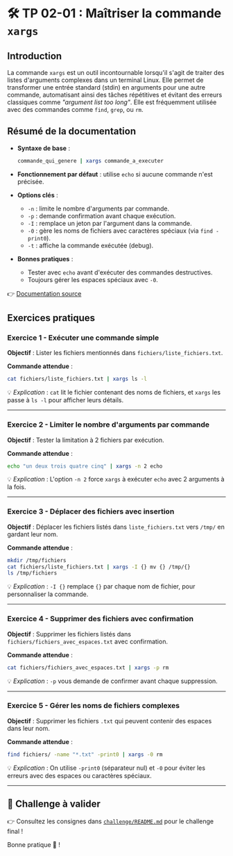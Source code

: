 # 🛠️ TP 02-01 : Maîtriser la commande `xargs`

## Introduction

La commande `xargs` est un outil incontournable lorsqu'il s'agit de traiter des
listes d'arguments complexes dans un terminal Linux. Elle permet de transformer
une entrée standard (stdin) en arguments pour une autre commande, automatisant
ainsi des tâches répétitives et évitant des erreurs classiques comme *"argument
list too long"*. Elle est fréquemment utilisée avec des commandes comme `find`,
`grep`, ou `rm`.

## Résumé de la documentation

* **Syntaxe de base** :

  ```bash
  commande_qui_genere | xargs commande_a_executer
  ```

* **Fonctionnement par défaut** : utilise `echo` si aucune commande n'est
  précisée.
* **Options clés** :

  * `-n` : limite le nombre d'arguments par commande.
  * `-p` : demande confirmation avant chaque exécution.
  * `-I` : remplace un jeton par l'argument dans la commande.
  * `-0` : gère les noms de fichiers avec caractères spéciaux (via `find
    -print0`).
  * `-t` : affiche la commande exécutée (debug).
* **Bonnes pratiques** :

  * Tester avec `echo` avant d'exécuter des commandes destructives.
  * Toujours gérer les espaces spéciaux avec `-0`.

👉 [Documentation source](https://blog.stephane-robert.info/docs/admin-serveurs/linux/xargs/)

## Exercices pratiques

### Exercice 1 - Exécuter une commande simple

**Objectif** : Lister les fichiers mentionnés dans
`fichiers/liste_fichiers.txt`.

**Commande attendue** :

```bash
cat fichiers/liste_fichiers.txt | xargs ls -l
```

💡 *Explication* : `cat` lit le fichier contenant des noms de fichiers, et
`xargs` les passe à `ls -l` pour afficher leurs détails.

---

### Exercice 2 - Limiter le nombre d'arguments par commande

**Objectif** : Tester la limitation à 2 fichiers par exécution.

**Commande attendue** :

```bash
echo "un deux trois quatre cinq" | xargs -n 2 echo
```

💡 *Explication* : L'option `-n 2` force `xargs` à exécuter `echo` avec 2
arguments à la fois.

---

### Exercice 3 - Déplacer des fichiers avec insertion

**Objectif** : Déplacer les fichiers listés dans `liste_fichiers.txt` vers
`/tmp/` en gardant leur nom.

**Commande attendue** :

```bash
mkdir /tmp/fichiers
cat fichiers/liste_fichiers.txt | xargs -I {} mv {} /tmp/{}
ls /tmp/fichiers
```

💡 *Explication* : `-I {}` remplace `{}` par chaque nom de fichier, pour
personnaliser la commande.

---

### Exercice 4 - Supprimer des fichiers avec confirmation

**Objectif** : Supprimer les fichiers listés dans
`fichiers/fichiers_avec_espaces.txt` avec confirmation.

**Commande attendue** :

```bash
cat fichiers/fichiers_avec_espaces.txt | xargs -p rm
```

💡 *Explication* : `-p` vous demande de confirmer avant chaque suppression.

---

### Exercice 5 - Gérer les noms de fichiers complexes

**Objectif** : Supprimer les fichiers `.txt` qui peuvent contenir des espaces
dans leur nom.

**Commande attendue** :

```bash
find fichiers/ -name "*.txt" -print0 | xargs -0 rm
```

💡 *Explication* : On utilise `-print0` (séparateur nul) et `-0` pour éviter les
erreurs avec des espaces ou caractères spéciaux.

---

## 🚩 Challenge à valider

👉 Consultez les consignes dans [`challenge/README.md`](./challenge/README.md)
pour le challenge final !

Bonne pratique 💪 !
